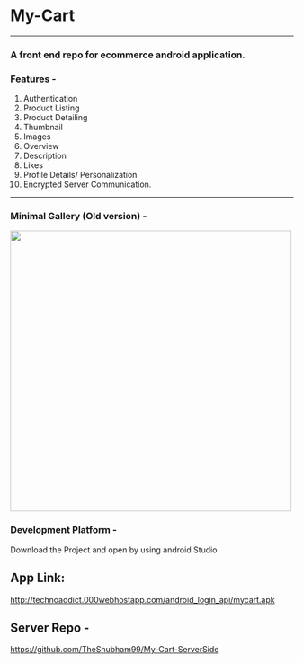 # My-Cart
----------------
### A front end repo for ecommerce android application.

### Features - 
1. Authentication
2. Product Listing
3. Product Detailing 
  1. Thumbnail
  2. Images
  3. Overview
  4. Description
  5. Likes
  6. Profile Details/ Personalization
  7. Encrypted Server Communication.

-------------------------------------
### Minimal Gallery (Old version) - 

<img src="https://fiverr-res.cloudinary.com/images/t_main1,q_auto,f_auto,q_auto,f_auto/gigs2/100349493/original/ecd11aab0582e9f6ed6f99c28e8b8e6e3fa15ca0/make-attractive-android-app-which-will-stand-best-among-all.png" height=500x />



### Development Platform -
Download the Project and open by using android Studio.

## App Link:
http://technoaddict.000webhostapp.com/android_login_api/mycart.apk

## Server Repo - 
https://github.com/TheShubham99/My-Cart-ServerSide
